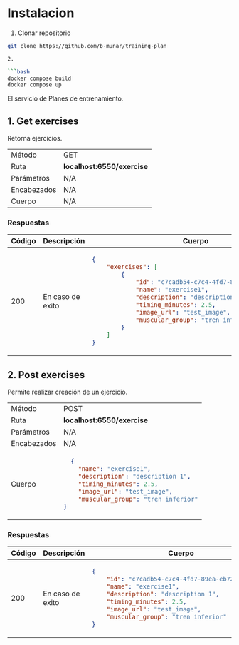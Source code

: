 # Instalacion

1. Clonar repositorio

```bash
git clone https://github.com/b-munar/training-plan

2. 

```bash
docker compose build
docker compose up
```


El servicio de Planes de entrenamiento.

## 1. Get exercises 

Retorna ejercicios.

<table>
<tr>
<td> Método </td>
<td> GET </td>
</tr>
<tr>
<td> Ruta </td>
<td> <strong>localhost:6550/exercise</strong> </td>
</tr>
<tr>
<td> Parámetros </td>
<td> N/A </td>
</tr>
<tr>
<td> Encabezados </td>
<td>N/A</td>
</tr>
<tr>
<td> Cuerpo </td>
<td>N/A</td>
</tr>
</table>

### Respuestas

<table>
<tr>
<th> Código </th>
<th> Descripción </th>
<th> Cuerpo </th>
</tr>
<tbody>
<td> 200 </td>
<td>En caso de exito</td>
<td>

```json
{
    "exercises": [
        {
            "id": "c7cadb54-c7c4-4fd7-89ea-eb72090818d8",
            "name": "exercise1",
            "description": "description 1",
            "timing_minutes": 2.5,
            "image_url": "test_image",
            "muscular_group": "tren inferior"
        }
    ]
}
```
</td>
</tr>
</tbody>
</table>

## 2. Post exercises 

Permite realizar creación de un ejercicio.

<table>
<tr>
<td> Método </td>
<td> POST </td>
</tr>
<tr>
<td> Ruta </td>
<td> <strong>localhost:6550/exercise</strong> </td>
</tr>
<tr>
<td> Parámetros </td>
<td> N/A </td>
</tr>
<tr>
<td> Encabezados </td>
<td>N/A</td>
</tr>
<tr>
<td> Cuerpo </td>
<td>

```json
  {
    "name": "exercise1",
    "description": "description 1",
    "timing_minutes": 2.5,
    "image_url": "test_image",
    "muscular_group": "tren inferior"
}
  ```
</td>
</tr>
</table>

### Respuestas

<table>
<tr>
<th> Código </th>
<th> Descripción </th>
<th> Cuerpo </th>
</tr>
<tbody>
<td> 200 </td>
<td>En caso de exito</td>
<td>

```json
{
    "id": "c7cadb54-c7c4-4fd7-89ea-eb72090818d8",
    "name": "exercise1",
    "description": "description 1",
    "timing_minutes": 2.5,
    "image_url": "test_image",
    "muscular_group": "tren inferior"
}
```
</td>
</tr>
</tbody>
</table>